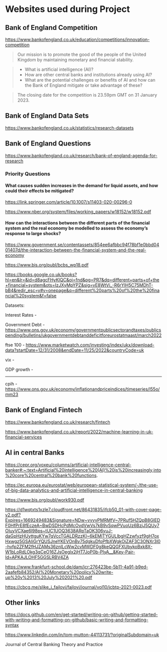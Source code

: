 # Websites used during Project
## Bank of England Competition 
https://www.bankofengland.co.uk/education/competitions/innovation-competition

> Our mission is to promote the good of the people of the United Kingdom by maintaining monetary and financial stability. 
<!-- start of the list -->
>   - What is artificial intelligence (AI)?
>   - How are other central banks and institutions already using AI?
>   - What are the potential challenges or benefits of AI and how can the Bank of England mitigate or take advantage of these?
<!-- end of the list -->
> The closing date for the competition is 23.59pm GMT on 31 January 2023.

## Bank of England Data Sets
https://www.bankofengland.co.uk/statistics/research-datasets

## Bank of England Questions 
https://www.bankofengland.co.uk/research/bank-of-england-agenda-for-research

### Priority Questions

#### What causes sudden increases in the demand for liquid assets, and how could their effects be mitigated?
https://link.springer.com/article/10.1007/s11403-020-00296-0

https://www.nber.org/system/files/working_papers/w18152/w18152.pdf

#### How can the interactions between the different parts of the financial system and the real economy be modelled to assess the economy’s response to large shocks?
https://www.government.se/contentassets/854ee6afbbc94f78bf1e0bbd0401407d/the-interaction-between-the-financial-system-and-the-real-economy

https://www.bis.org/publ/bcbs_wp18.pdf

https://books.google.co.uk/books?hl=en&lr=&id=d8agcFHyKlQC&oi=fnd&pg=PR7&dq=different+parts+of+the+financial+system&ots=IzJXyMpYPZ&sig=vE8WtVi_-R6rYlH5C75MDhT-bB4&redir_esc=y#v=onepage&q=different%20parts%20of%20the%20financial%20system&f=false

Datasets:

Interest Rates  - 

Government Debt - https://www.ons.gov.uk/economy/governmentpublicsectorandtaxes/publicspending/bulletins/ukgovernmentdebtanddeficitforeurostatmaast/march2022

ftse 100        - https://www.marketwatch.com/investing/index/ukx/download-data?startDate=12/31/2008&endDate=11/25/2022&countryCode=uk

vix             - 

GDP growth      - 
 
---

cpih            - https://www.ons.gov.uk/economy/inflationandpriceindices/timeseries/l55o/mm23

## Bank of England Fintech 
https://www.bankofengland.co.uk/research/fintech

https://www.bankofengland.co.uk/report/2022/machine-learning-in-uk-financial-services

## AI in central Banks
https://cepr.org/voxeu/columns/artificial-intelligence-central-banker#:~:text=Artificial%20intelligence%20(AI)%20is%20increasingly,into%20core%20central%20bank%20functions.

https://ec.europa.eu/eurostat/web/european-statistical-system/-/the-use-of-big-data-analytics-and-artificial-intelligence-in-central-banking

https://www.bis.org/publ/work930.pdf

https://d1wqtxts1xzle7.cloudfront.net/86431835/ifcb50_01-with-cover-page-v2.pdf?Expires=1669249483&Signature=NDw~vvvvPMRMfV~7PRuf5HZQpB8GlEDF0HfPrE8fEczeA~BwDSDHcPdMcOvdVwVs7kB9vSqwPVuoUz6BzjJ5QUy7OIuyVCXae6l98ps~tUC1UOQ3638ARpTaOK306yuJ-daGpHzHUyttguKYw7qVccTGALDRzzKI~6kEMlTYGULlbgHZzwfyzf9gH7oxHxwgz5GSAIiGrYQUSJneYKEVOnBy75dgkuDfoPfbXWgkOiZAF3C3ONXr3l0-hvfp2ZFM2fHJZAMs36znILcWw2cvMWDF0g8keQQGFXUbykoBxk8X-W1bLoRdLOkg3qCeO16ZJsOeglx2jHT7JoP0b-PlyA__&Key-Pair-Id=APKAJLOHF5GGSLRBV4ZA

https://www.frankfurt-school.de/dam/jcr:276423be-5b11-4a91-b9ed-2aafefb84352/AI%20Monetary%20policy%20write-up%20v%2013%20July%202021%20.pdf

https://cbcg.me/slike_i_fajlovi/fajlovi/journal/vol10/jcbtp-2021-0023.pdf

## Other links 
https://docs.github.com/en/get-started/writing-on-github/getting-started-with-writing-and-formatting-on-github/basic-writing-and-formatting-syntax

https://www.linkedin.com/in/tom-mutton-44113731/?originalSubdomain=uk

Journal of Central Banking Theory and Practice